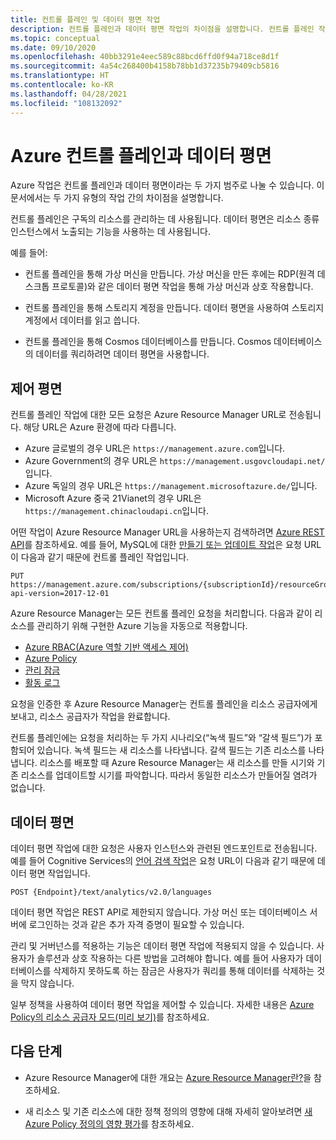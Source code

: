 ```yaml
---
title: 컨트롤 플레인 및 데이터 평면 작업
description: 컨트롤 플레인과 데이터 평면 작업의 차이점을 설명합니다. 컨트롤 플레인 작업은 Azure Resource Manager가 처리합니다. 데이터 평면 작업은 서비스가 처리합니다.
ms.topic: conceptual
ms.date: 09/10/2020
ms.openlocfilehash: 40bb3291e4eec589c88bcd6ffd0f94a718ce8d1f
ms.sourcegitcommit: 4a54c268400b4158b78bb1d37235b79409cb5816
ms.translationtype: HT
ms.contentlocale: ko-KR
ms.lasthandoff: 04/28/2021
ms.locfileid: "108132092"
---
```

# <a name="azure-control-plane-and-data-plane"></a>Azure 컨트롤 플레인과 데이터 평면

Azure 작업은 컨트롤 플레인과 데이터 평면이라는 두 가지 범주로 나눌 수 있습니다. 이 문서에서는 두 가지 유형의 작업 간의 차이점을 설명합니다.

컨트롤 플레인은 구독의 리소스를 관리하는 데 사용됩니다. 데이터 평면은 리소스 종류 인스턴스에서 노출되는 기능을 사용하는 데 사용됩니다.

예를 들어:

* 컨트롤 플레인을 통해 가상 머신을 만듭니다. 가상 머신을 만든 후에는 RDP(원격 데스크톱 프로토콜)와 같은 데이터 평면 작업을 통해 가상 머신과 상호 작용합니다.

* 컨트롤 플레인을 통해 스토리지 계정을 만듭니다. 데이터 평면을 사용하여 스토리지 계정에서 데이터를 읽고 씁니다.

* 컨트롤 플레인을 통해 Cosmos 데이터베이스를 만듭니다. Cosmos 데이터베이스의 데이터를 쿼리하려면 데이터 평면을 사용합니다.

## <a name="control-plane"></a>제어 평면

컨트롤 플레인 작업에 대한 모든 요청은 Azure Resource Manager URL로 전송됩니다. 해당 URL은 Azure 환경에 따라 다릅니다.

* Azure 글로벌의 경우 URL은 `https://management.azure.com`입니다.
* Azure Government의 경우 URL은 `https://management.usgovcloudapi.net/`입니다.
* Azure 독일의 경우 URL은 `https://management.microsoftazure.de/`입니다.
* Microsoft Azure 중국 21Vianet의 경우 URL은 `https://management.chinacloudapi.cn`입니다.

어떤 작업이 Azure Resource Manager URL을 사용하는지 검색하려면 [Azure REST API](/rest/api/azure/)를 참조하세요. 예를 들어, MySQL에 대한 [만들기 또는 업데이트 작업](/rest/api/mysql/flexibleserver(preview)/servers/update)은 요청 URL이 다음과 같기 때문에 컨트롤 플레인 작업입니다.

```http
PUT https://management.azure.com/subscriptions/{subscriptionId}/resourceGroups/{resourceGroupName}/providers/Microsoft.DBforMySQL/servers/{serverName}/databases/{databaseName}?api-version=2017-12-01
```

Azure Resource Manager는 모든 컨트롤 플레인 요청을 처리합니다. 다음과 같이 리소스를 관리하기 위해 구현한 Azure 기능을 자동으로 적용합니다.

* [Azure RBAC(Azure 역할 기반 액세스 제어)](../../role-based-access-control/overview.md)
* [Azure Policy](../../governance/policy/overview.md)
* [관리 잠금](lock-resources.md)
* [활동 로그](view-activity-logs.md)

요청을 인증한 후 Azure Resource Manager는 컨트롤 플레인을 리소스 공급자에게 보내고, 리소스 공급자가 작업을 완료합니다.

컨트롤 플레인에는 요청을 처리하는 두 가지 시나리오(“녹색 필드”와 “갈색 필드”)가 포함되어 있습니다. 녹색 필드는 새 리소스를 나타냅니다. 갈색 필드는 기존 리소스를 나타냅니다. 리소스를 배포할 때 Azure Resource Manager는 새 리소스를 만들 시기와 기존 리소스를 업데이트할 시기를 파악합니다. 따라서 동일한 리소스가 만들어질 염려가 없습니다.

## <a name="data-plane"></a>데이터 평면

데이터 평면 작업에 대한 요청은 사용자 인스턴스와 관련된 엔드포인트로 전송됩니다. 예를 들어 Cognitive Services의 [언어 검색 작업](../../cognitive-services/text-analytics/how-tos/text-analytics-how-to-language-detection.md)은 요청 URL이 다음과 같기 때문에 데이터 평면 작업입니다.

```http
POST {Endpoint}/text/analytics/v2.0/languages
```

데이터 평면 작업은 REST API로 제한되지 않습니다. 가상 머신 또는 데이터베이스 서버에 로그인하는 것과 같은 추가 자격 증명이 필요할 수 있습니다.

관리 및 거버넌스를 적용하는 기능은 데이터 평면 작업에 적용되지 않을 수 있습니다. 사용자가 솔루션과 상호 작용하는 다른 방법을 고려해야 합니다. 예를 들어 사용자가 데이터베이스를 삭제하지 못하도록 하는 잠금은 사용자가 쿼리를 통해 데이터를 삭제하는 것을 막지 않습니다.

일부 정책을 사용하여 데이터 평면 작업을 제어할 수 있습니다. 자세한 내용은 [Azure Policy의 리소스 공급자 모드(미리 보기)](../../governance/policy/concepts/definition-structure.md#resource-provider-modes)를 참조하세요.

## <a name="next-steps"></a>다음 단계

* Azure Resource Manager에 대한 개요는 [Azure Resource Manager란?](overview.md)을 참조하세요.

* 새 리소스 및 기존 리소스에 대한 정책 정의의 영향에 대해 자세히 알아보려면 [새 Azure Policy 정의의 영향 평가](../../governance/policy/concepts/evaluate-impact.md)를 참조하세요.